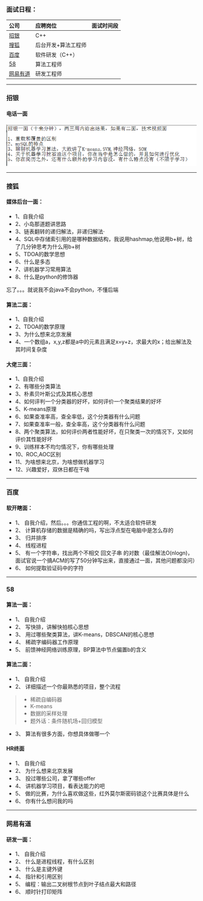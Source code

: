 ### **面试日程：** 

| 公司 | 应聘岗位 |面试时间段 |
| :------------- |:-------------|:-------------|
|[招银](#zhaoyin) | C++ | |
|[搜狐](#sohu) | 后台开发+算法工程师 | |
|[百度](#baidu) | 软件研发（C++）| |
|[58](#58) | 算法工程师| |
|[网易有道](#网易有道) | 研发工程师| |
----
### <a id="zhaoyin"> 招银 </a>
#### 电话一面
![](./imgs/20170914103616.png)

----
### <a id="sohu"> 搜狐 </a>
#### 媒体后台一面：
- 1、自我介绍
- 2、小岛那道题讲思路
- 3、链表翻转的递归解法，非递归解法·
- 4、SQL中存储索引用的是哪种数据结构，我说用hashmap,他说用b+树，给了几分钟思考为什么用b+树
- 5、TDOA的数学思想
- 6、什么是多态
- 7、讲机器学习常用算法
- 8、什么是python的修饰器

忘了。。。就说我不会java不会python，不懂后端

#### 算法二面：
- 1、自我介绍
- 2、TDOA的数学原理
- 3、为什么想来北京发展
- 4、一个数组a，x,y,z都是a中的元素且满足x=y+z，求最大的x；给出解法及其时间复杂度

#### 大佬三面：
- 1、自我介绍
- 2、有哪些分类算法
- 3、朴素贝叶斯公式及其核心思想
- 4、如何评判一个分类器的好坏，如何评价一个聚类结果的好坏
- 5、K-means原理
- 6、如果查准率高，查全率低，这个分类器有什么问题
- 7、如果查准率一般，查全率高，这个分类器有什么问题
- 8、两个聚类算法，如何评价两者性能好坏，在只聚类一次的情况下，又如何评价其性能好坏
- 9、训练样本不均匀情况下，你有哪些处理
- 10、ROC,AOC区别
- 11、为啥想来北京，为啥想做机器学习
- 12、兴趣爱好，双休日都在干啥

----
### <a id="baidu"> 百度 </a>
#### 软开瞎面：
- 1、	自我介绍，然后。。。你通信工程的啊，不太适合软件研发
- 2、	计算机存储的数据是精确的吗，写出浮点型在电脑中是怎么存的
- 3、	归并排序
- 4、	线程进程
- 5、	有一个字符串，找出两个不相交 回文子串 的对数（最佳解法O(nlogn)，面试官说一个搞ACM的写了50分钟写出来，直接通过一面，其他问题都没问）
- 6、	如何提取验证码中的字符

----
### <a id="58"> 58 </a>
#### 算法一面：
- 1、    自我介绍
- 2、    写快排，讲解快拍核心思想
- 3、    用过哪些聚类算法，讲K-means，DBSCAN的核心思想
- 4、    稀疏字编码器工作原理
- 5、    前馈神经网络训练原理，BP算法中节点偏置b的含义

#### 算法二面：
- 1、    自我介绍
- 2、    详细描述一个你最熟悉的项目，整个流程
>* 稀疏自编码器
>* K-means
>* 数据的采样处理
>* 题外话：条件随机场+回归模型
- 3、 算法有很多方面，你想具体做哪一个

#### HR终面
- 1、    自我介绍
- 2、    为什么想来北京发展
- 3、    投过哪些公司，拿了哪些offer
- 4、    讲机器学习项目，看表达能力的吧
- 5、    做的比赛，为什么喜欢做这些，红外莫尔斯密码锁这个比赛具体是什么
- 6、    你有什么想问我的吗

----
### <a id="网易有道"> 网易有道 </a>
#### 研发一面：
- 1、    自我介绍
- 2、    什么是进程线程，有什么区别
- 3、    什么是主键外键
- 4、    指针和引用区别
- 5、    编程：输出二叉树根节点到叶子结点最大和路径
- 6、    顺时针打印矩阵